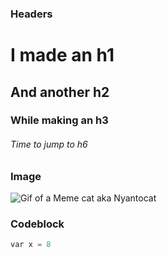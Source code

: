 ### Headers

# I made an h1
## And another h2
### While making an h3
###### Time to jump to h6

### Image

![Gif of a Meme cat aka Nyantocat](https://octodex.github.com/images/nyantocat.gif)

### Codeblock

``` python
var x = 8
```
